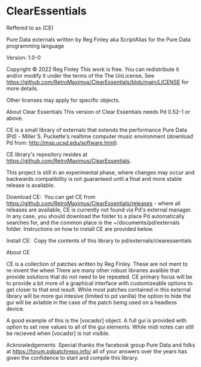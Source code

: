 # ClearEssentials 

Reffered to as (CE)

Pure Data externals written by Reg Finley aka ScriptAlias
for the Pure Data programming language

Version: 1.0-0 

Copyright © 2022 Reg Finley
This work is free. You can redistribute it and/or modify it under the terms of the The UnLicense, See https://github.com/RetroMaximus/ClearEssentials/blob/main/LICENSE for more details.

Other licenses may apply for specific objects.

About Clear Essentials
This version of Clear Essentials needs Pd 0.52-1 or above.

CE is a small library of externals that extends the performance Pure Data (Pd) - Miller S. Puckette's realtime computer music environment (download Pd from: http://msp.ucsd.edu/software.html).

CE library's repository resides at https://github.com/RetroMaximus/ClearEssentials. 

​This project is still in an experimental phase, where changes may occur and backwards compatibility is not guaranteed until a final and more stable release is available.

Download CE:
​ You can get CE from https://github.com/RetroMaximus/ClearEssentials/releases - where all releases are available, CE is currently not found via Pd's external manager. In any case, you should download the folder to a place Pd automatically searches for, and the common place is the ~/documents/pd/externals folder. Instructions on how to install CE are provided below.

Install CE:
​ 
Copy the contents of this library to pd/externals/clearessentials

About CE

CE is a collection of patches written by Reg Finley. These are not ment to re-invent the wheel
There are many other robust libraries avalible that provide solutions that do not need to be repeated.
CE primary focus will be to provide a bit more of a graphical interface with customizeable options to get closer to that end result. While most patches contained in this external library will be more gui intesive (limited to pd vanilla) the option to hide the gui will be avlaible in the case of the patch being used on a headless device.

A good example of this is the [vocadsr] object. A full gui is provided with option to set new values to all of the gui elements. While midi notes can still be recieved when [vocadsr] is not visible.

Acknowledgements
​ Special thanks the facebook group Pure Data and folks at https://forum.pdpatchrepo.info/ all of your answers over the years has given the confidence to start and compile this library.